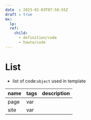 ```yaml
---
date  : 2023-02-03T07:58:55Z
draft : true
mx:  
  lp: 
  ref:  
    child:
      - definition/code
      - howto/code
---
```


# List

- list of code:`object` used in template

|name|tags|description|
|-|-|-|
|page|var|
|site|var|
